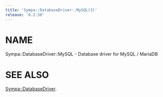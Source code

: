 ```yaml
---
title: 'Sympa::DatabaseDriver::MySQL(3)'
release: '6.2.50'
---
```


# NAME

Sympa::DatabaseDriver::MySQL - Database driver for MySQL / MariaDB

# SEE ALSO

[Sympa::DatabaseDriver](./Sympa-DatabaseDriver.3.md).
